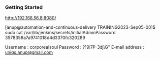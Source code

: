 ### Getting Started

http://192.168.56.8:8080/

[anup@automation-and-continuous-delivery TRAINING2023-Sep05-00]$ sudo cat /var/lib/jenkins/secrets/initialAdminPassword
3578358a7a9741018d4d3370fc320289


Username : corporealsoul
Password : ?19l7P-3dj\G"
E-mail address : uniqs.anup@gmail.com
